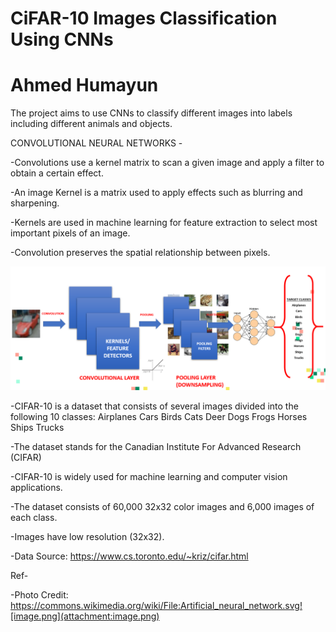 # CiFAR-10 Images Classification Using CNNs

# Ahmed Humayun

The project aims to use CNNs to classify different images into labels including different animals and objects.

CONVOLUTIONAL NEURAL NETWORKS -

   -Convolutions use a kernel matrix to scan a given image and apply a filter to obtain a certain effect.

   -An image Kernel is a matrix used to apply effects such as blurring and sharpening.

   -Kernels are used in machine learning for feature extraction to select most important pixels of an image.

   -Convolution preserves the spatial relationship between pixels.

   ![](1.png)

   -CIFAR-10 is a dataset that consists of several images divided into the following 10 classes:
        Airplanes
        Cars
        Birds
        Cats
        Deer
        Dogs
        Frogs
        Horses
        Ships
        Trucks

   -The dataset stands for the Canadian Institute For Advanced Research (CIFAR)

   -CIFAR-10 is widely used for machine learning and computer vision applications.

   -The dataset consists of 60,000 32x32 color images and 6,000 images of each class.

   -Images have low resolution (32x32).

   -Data Source: https://www.cs.toronto.edu/~kriz/cifar.html

Ref-

   -Photo Credit: https://commons.wikimedia.org/wiki/File:Artificial_neural_network.svg![image.png](attachment:image.png)

